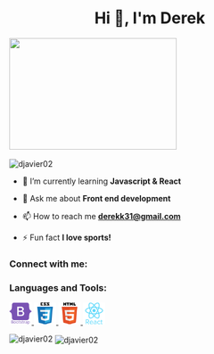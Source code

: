<h1 align="center">Hi 👋, I'm Derek</h1>

<img src="https://camo.githubusercontent.com/c1dcb74cc1c1835b1d716f5051499a2814c683c806b15f04b0eba492863703e9/68747470733a2f2f63646e2e6472696262626c652e636f6d2f75736572732f3733303730332f73637265656e73686f74732f363538313234332f6176656e746f2e676966" width="300" height="200">

<p align="left"> <img src="https://komarev.com/ghpvc/?username=djavier02&label=Profile%20views&color=0e75b6&style=flat" alt="djavier02" /> </p>

- 🌱 I’m currently learning **Javascript & React**

- 💬 Ask me about **Front end development**

- 📫 How to reach me **derekk31@gmail.com**

- ⚡ Fun fact **I love sports!**

<h3 align="left">Connect with me:</h3>
<p align="left">
</p>

<h3 align="left">Languages and Tools:</h3>
<p align="left"> <a href="https://getbootstrap.com" target="_blank" rel="noreferrer"> <img src="https://raw.githubusercontent.com/devicons/devicon/master/icons/bootstrap/bootstrap-plain-wordmark.svg" alt="bootstrap" width="40" height="40"/> </a> <a href="https://www.w3schools.com/css/" target="_blank" rel="noreferrer"> <img src="https://raw.githubusercontent.com/devicons/devicon/master/icons/css3/css3-original-wordmark.svg" alt="css3" width="40" height="40"/> </a> <a href="https://www.w3.org/html/" target="_blank" rel="noreferrer"> <img src="https://raw.githubusercontent.com/devicons/devicon/master/icons/html5/html5-original-wordmark.svg" alt="html5" width="40" height="40"/> </a> <a href="https://reactjs.org/" target="_blank" rel="noreferrer"> <img src="https://raw.githubusercontent.com/devicons/devicon/master/icons/react/react-original-wordmark.svg" alt="react" width="40" height="40"/> </a> </p>

<p><img align="left" src="https://github-readme-stats.vercel.app/api/top-langs?username=djavier02&show_icons=true&locale=en&layout=compact" alt="djavier02" /></p>

<p>&nbsp;<img align="center" src="https://github-readme-stats.vercel.app/api?username=djavier02&show_icons=true&locale=en" alt="djavier02" /></p>
